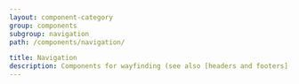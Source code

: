 ```yaml
---
layout: component-category
group: components
subgroup: navigation
path: /components/navigation/

title: Navigation
description: Components for wayfinding (see also [headers and footers](../headers-and-footers/index.html))
---
```

